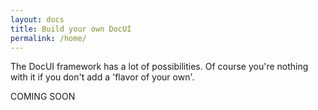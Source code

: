 ```yaml
---
layout: docs
title: Build your own DocUI
permalink: /home/
---
```


The DocUI framework has a lot of possibilities. Of course you're nothing with it if you don't add a 'flavor of your own'.

COMING SOON
